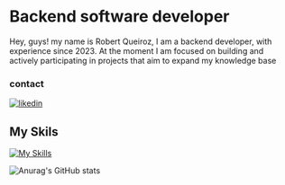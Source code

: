 # Backend software developer

Hey, guys! my name is Robert Queiroz, I am a backend developer, with experience since 2023. At the moment I am focused on building and actively participating in projects that aim to expand my knowledge base

### contact
  [![likedin](https://camo.githubusercontent.com/591c02e8ff595d43e0b35b1b29aed639a7154b959cd8f8c854b9e176d885b094/68747470733a2f2f696d672e736869656c64732e696f2f62616467652f4c696e6b6564496e2d3030373742353f7374796c653d666f722d7468652d6261646765266c6f676f3d6c696e6b6564696e266c6f676f436f6c6f723d7768697465)](https://www.linkedin.com/in/robert-queiroz-da-silva-421644231/)

## My Skils
[![My Skills](https://skillicons.dev/icons?i=java,express,nodejs,spring,ts,docker,postgres,redis,git)](https://skillicons.dev)

![Anurag's GitHub stats](https://github-readme-stats.vercel.app/api?username=robertqsilva&show_icons=true&theme=radical)
